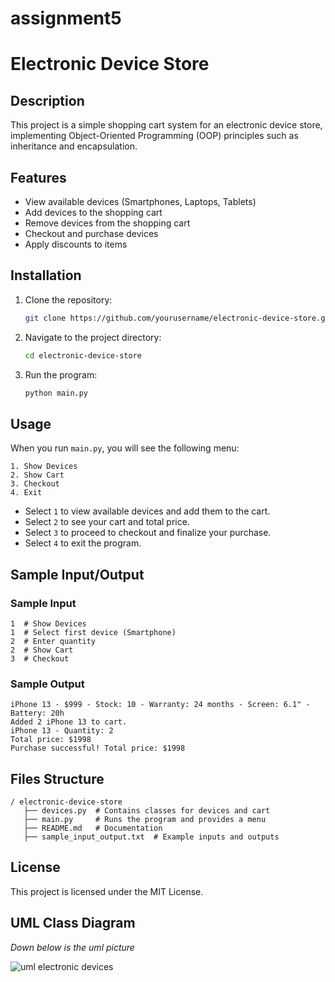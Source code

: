 # assignment5
# Electronic Device Store

## Description
This project is a simple shopping cart system for an electronic device store, implementing Object-Oriented Programming (OOP) principles such as inheritance and encapsulation.

## Features
- View available devices (Smartphones, Laptops, Tablets)
- Add devices to the shopping cart
- Remove devices from the shopping cart
- Checkout and purchase devices
- Apply discounts to items

## Installation
1. Clone the repository:
   ```bash
   git clone https://github.com/yourusername/electronic-device-store.git
   ```
2. Navigate to the project directory:
   ```bash
   cd electronic-device-store
   ```
3. Run the program:
   ```bash
   python main.py
   ```

## Usage
When you run `main.py`, you will see the following menu:
```
1. Show Devices
2. Show Cart
3. Checkout
4. Exit
```
- Select `1` to view available devices and add them to the cart.
- Select `2` to see your cart and total price.
- Select `3` to proceed to checkout and finalize your purchase.
- Select `4` to exit the program.


## Sample Input/Output

### Sample Input
```
1  # Show Devices
1  # Select first device (Smartphone)
2  # Enter quantity
2  # Show Cart
3  # Checkout
```
### Sample Output
```
iPhone 13 - $999 - Stock: 10 - Warranty: 24 months - Screen: 6.1" - Battery: 20h
Added 2 iPhone 13 to cart.
iPhone 13 - Quantity: 2
Total price: $1998
Purchase successful! Total price: $1998
```

## Files Structure
```
/ electronic-device-store
   ├── devices.py  # Contains classes for devices and cart
   ├── main.py     # Runs the program and provides a menu
   ├── README.md   # Documentation
   ├── sample_input_output.txt  # Example inputs and outputs
```

## License
This project is licensed under the MIT License.
## UML Class Diagram
*Down below is the uml picture*

![uml electronic devices](https://github.com/user-attachments/assets/ebd7173a-0917-430c-a4e9-ddd6c3860d3c)
